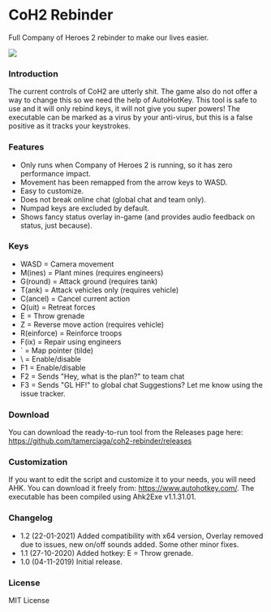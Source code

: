 # CoH2 Rebinder
Full Company of Heroes 2 rebinder to make our lives easier.

![](https://i.imgur.com/mXxmGb6.png)

### Introduction
The current controls of CoH2 are utterly shit. The game also do not offer a way to change this so we need the help of AutoHotKey.
This tool is safe to use and it will only rebind keys, it will not give you super powers!
The executable can be marked as a virus by your anti-virus, but this is a false positive as it tracks your keystrokes.

### Features
- Only runs when Company of Heroes 2 is running, so it has zero performance impact.
- Movement has been remapped from the arrow keys to WASD.
- Easy to customize.
- Does not break online chat (global chat and team only).
- Numpad keys are excluded by default.
- Shows fancy status overlay in-game (and provides audio feedback on status, just because).

### Keys
- WASD = Camera movement
- M(ines) = Plant mines (requires engineers)
- G(round) = Attack ground (requires tank)
- T(ank) = Attack vehicles only (requires vehicle)
- C(ancel) = Cancel current action
- Q(uit) = Retreat forces
- E = Throw grenade
- Z = Reverse move action (requires vehicle)
- R(einforce) = Reinforce troops
- F(ix) = Repair using engineers
- \` = Map pointer (tilde)
- \\ = Enable/disable
- F1 = Enable/disable
- F2 = Sends "Hey, what is the plan?" to team chat
- F3 = Sends "GL HF!" to global chat
Suggestions? Let me know using the issue tracker.

### Download
You can download the ready-to-run tool from the Releases page here: https://github.com/tamerciaga/coh2-rebinder/releases

### Customization
If you want to edit the script and customize it to your needs, you will need AHK. You can download it freely from: https://www.autohotkey.com/.
The executable has been compiled using Ahk2Exe v1.1.31.01.

### Changelog
- 1.2 (22-01-2021) Added compatibility with x64 version, Overlay removed due to issues, new on/off sounds added. Some other minor fixes.
- 1.1 (27-10-2020) Added hotkey: E = Throw grenade.
- 1.0 (04-11-2019) Initial release.

### License
MIT License

